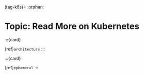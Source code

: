 (tag-k8s)=
:orphan:
# Topic: Read More on Kubernetes

:::{card}

{ref}`architecture`
:::

:::{card}

{ref}`ephemeral`
:::





